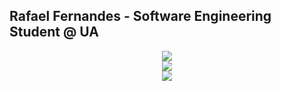 ## Rafael Fernandes - Software Engineering Student @ UA
<div align="center">

![](https://github-readme-stats.vercel.app/api?username=rafaeltorrinhas&theme=dark&hide_border=true&include_all_commits=false&count_private=true)<br/>
![](https://github-readme-streak-stats.herokuapp.com/?user=rafaeltorrinhas&theme=dark&hide_border=true)<br/>
![](https://github-readme-stats.vercel.app/api/top-langs/?username=rafaeltorrinhas&theme=dark&hide_border=true&include_all_commits=false&count_private=true&layout=compact)

</div>
